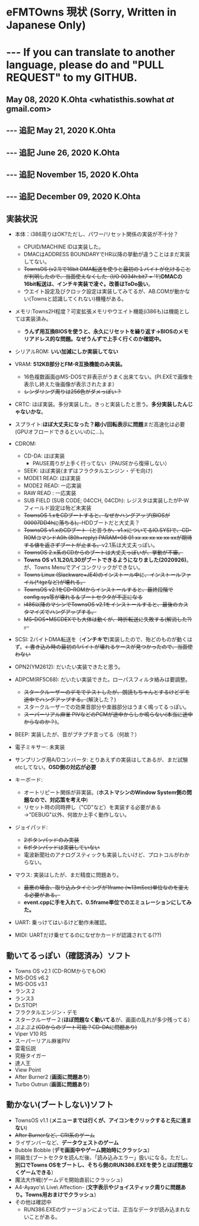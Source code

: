 # eFMTOwns 現状 (Sorry, Written in Japanese Only)
# --- If you can translate to another language, please do and "PULL REQUEST" to my GITHUB.
## May 08, 2020 K.Ohta <whatisthis.sowhat _at_ gmail.com>
## --- 追記 May 21, 2020 K.Ohta
## --- 追記 June 26, 2020 K.Ohta
## --- 追記 November 15, 2020 K.Ohta
## --- 追記 December 09, 2020 K.Ohta

## 実装状況
- 本体：i386周りはOK?ただし、パワー/リセット関係の実装が不十分？
  - CPUID/MACHINE IDは実装した。
  - DMACはADDRESS BOUNDARYでHR以降の挙動が違うことはまだ実装してない。
  - ~~TownsOS (v2.1)で16bit DMA転送を使うと最初の１バイトが化けることが判明したので、当面使えなくした（I/O 0034h:bit7 = '1')~~**DMACの16bit転送は、インチキ実装で凌ぐ。改善はToDo扱い**。
  - ウエイト設定及びクロック設定は実装してみてるが、AB.COMが動かない(Townsと認識してくれない)機種がある。
- メモリ:Towns2H程度？可変拡張メモリやウエイト機能(i386も)は機能としては実装済み。
  - **うんず用互換BIOSを使うと、永久にリセットを繰り返す→BIOSのメモリアドレス的な問題。なぜうんずで上手く行くのか確認中。**
- シリアルROM: **いい加減にしか実装してない**
- VRAM: **512KB部分とFM-R互換機能のみ実装。**
  - 16色複数画面@MS-DOSで非表示がうまく出来てない。(PI.EXEで画像を表示し終えた後画像が表示されたまま）
  - ~~レンダリング周りは256色がダメっぽい？~~
- CRTC: ほぼ実装。多分実装した。きっと実装したと思う。**多分実装したんじゃないかな**。
- スプライト:**ほぼ大丈夫になった？縮小/回転表示に問題**まだ高速化は必要(GPUオフロードできるといいのに…)。
- CDROM:
  - CD-DA: ほぼ実装
    - PAUSE周りが上手く行ってない（PAUSEから復帰しない）
  - SEEK: ほぼ実装(まずはフラクタルエンジン・デモ向け)
  - MODE1 READ: ほぼ実装
  - MODE2 READ: 一応実装
  - RAW READ  : 一応実装
  - SUB FIELD (SUB CODE; 04CCH, 04CDh): レジスタは実装したがP-Wフィールド設定は殆ど未実装
  - ~~TownsOS 1.xをCDブートすると、なぜかハングアップ(BIOSが00007DD4hに落ちる)。~~HDDブートだと大丈夫？
  - ~~TownsOS v1.xのCDブート（と言うか、v1.xについてるIO.SYS)で、CD-ROMコマンドA0h (80h+reply) PARAM=08 01 xx xx xx xx xx xxが期待する値を返さずブートが止まる。~~v2.1系は大丈夫っぽい。
  - ~~TownsOS 2.x系のCDからのブートは大丈夫っぽいが、挙動が不審。~~
  - **Towns OS v1.1L20/L30がブートできるようになりました(2020926)**。が、Towns Menuでアイコンクリックができない。
  - ~~Towns Linux (Slackware+JE4)のインストール中に、インストールファイル(*.tgzなど)が壊れる。~~
  - ~~TownsOS v2.1をCD-ROMからインストールすると、最終段階でconfig.sys等が壊れる＆ブートセクタが不正になる~~
  - ~~i486以降のマシンでTownsOS v2.1をインストールすると、最後のカスタマイズでハングアップする。~~
  - ~~MS-DOS+MSCDEXでも大体は動くが、時折転送に失敗する(解消した?)  。~~
  
- SCSI: 2バイトDMA転送を（**インチキで**)実装したので、殆どのものが動くはず。~~←書き込み時の最初の1バイトが壊れるケースが見つかったので、当面使わない~~
- OPN2(YM2612): だいたい実装できたと思う。
- ADPCM(RF5C68): だいたい実装できた。ローパスフィルタ絡みは要調整。
  - ~~スタークルーザーのデモでテストしたが、朗読もちゃんとするけどデモ途中でハングアップする。~~(解決した？)
  - スタークルーザーでの効果音部分や楽器部分はうまく鳴ってるっぽい。
  - ~~スーパーリアル麻雀 PIVなどのPCMが途中からしか鳴らない(本当に途中からなのか？)~~。
- BEEP: 実装したが、音がプチプチ言ってる（何故？）
- 電子ミキサー: 未実装
- サンプリング用A/Dコンバータ: とりあえずの実装はしてあるが、まだ試験etcしてない。**OSD側の対応が必要**
- キーボード: 
  - オートリピート関係が非実装。(**ホストマシンのWindow System側の問題なので、対応策を考え中**)
  - リセット時の同時押し（"CD"など）を実装する必要がある→"DEBUG"以外、何故か上手く動作しない。
- ジョイパッド: 
  - ~~2ボタンパッドのみ実装~~
  - ~~6ボタンパッドは実装していない~~
  - 電波新聞社のアナログスティックも実装したいけど、プロトコルがわからない。
- マウス: 実装はしたが、まだ精度に問題あり。
  - ~~最悪の場合、取り込みタイミングが1frame (≒13mSec)単位なのを変える必要がある。~~
  - **event.cppに手を入れて、0.5frame単位でのエミュレーションにしてみた。**
- UART: 乗っけてはいるけど動作未確認。
- MIDI: UARTだけ乗せてるのになぜかカードが認識されてる(??)

## 動いてるっぽい（確認済み）ソフト
- Towns OS v2.1 (CD-ROMからでもOK)
- MS-DOS v6.2
- MS-DOS v3.1
- ランス２
- ランス3 
- Dr.STOP!
- フラクタルエンジン・デモ
- スタークルーザー２(**ほぼ問題なく動いてる**が、画面の乱れが多少残ってる）
- ぷよぷよ~~(CDからのブート可能？CD-DAに問題あり)~~
- Viper V10 RS
- スーパーリアル麻雀PIV
- 雷電伝説
- 究極タイガー
- 達人王
- View Point
- After Burner2 (**画面に問題あり**)
- Turbo Outrun (**画面に問題あり**)

## 動かない(ブートしない)ソフト
- TownsOS v1.1 (**メニューまでは行くが、アイコンをクリックすると先に進まない**)
- ~~After Burnerなど、CRI系のゲーム~~
- ライザンバーなど、**データウェストのゲーム**
- Bubble Bobble (**デモ画面中やゲーム開始時にクラッシュ**)
- 同級生(ブートセクタを読んだ後、「読み込みエラー」扱いになる。ただし、**別口でTowns OSをブートし、そちら側のRUN386.EXEを使うとほぼ問題なくゲームできる**）
- 魔法大作戦(ゲームデモ開始直前にクラッシュ)
- A4-Ayayo\'s\ Live\ Affection- (**文字表示やジョイスティック周りに問題あり。Towns用おまけでクラッシュ**)
- その他は確認中
  - RUN386.EXEのヴァージョンによっては、正当なデータが読み込まれないことがある。
  
